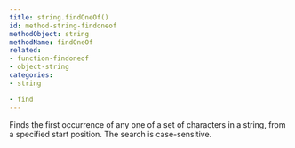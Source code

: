 ```yaml
---
title: string.findOneOf()
id: method-string-findoneof
methodObject: string
methodName: findOneOf
related:
- function-findoneof
- object-string
categories:
- string

- find
---
```


Finds the first occurrence of any one of a set of characters
        in a string, from a specified start position. The search is
        case-sensitive.